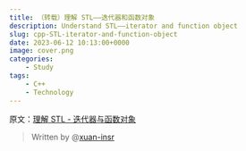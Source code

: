 ```yaml
---
title: （转载）理解 STL——迭代器和函数对象
description: Understand STL——iterator and function object
slug: cpp-STL-iterator-and-function-object
date: 2023-06-12 10:13:00+0000
image: cover.png
categories:
    - Study
tags:
    - C++
    - Technology
---
```


原文：[理解 STL - 迭代器与函数对象](https://xuan-insr.github.io/cpp/%E7%90%86%E8%A7%A3%20STL%20-%20%E8%BF%AD%E4%BB%A3%E5%99%A8%E4%B8%8E%E5%87%BD%E6%95%B0%E5%AF%B9%E8%B1%A1/)


> Written by @[xuan-insr](https://github.com/xuan-insr)
